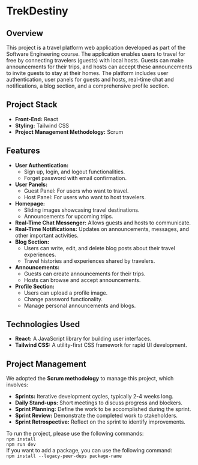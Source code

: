 # TrekDestiny

## Overview
This project is a travel platform web application developed as part of the Software Engineering course. The application enables users to travel for free by connecting travelers (guests) with local hosts. Guests can make announcements for their trips, and hosts can accept these announcements to invite guests to stay at their homes. The platform includes user authentication, user panels for guests and hosts, real-time chat and notifications, a blog section, and a comprehensive profile section.

## Project Stack
- **Front-End:** React
- **Styling:** Tailwind CSS
- **Project Management Methodology:** Scrum

## Features
- **User Authentication:**
  - Sign up, login, and logout functionalities.
  - Forget password with email confirmation.
- **User Panels:**
  - Guest Panel: For users who want to travel.
  - Host Panel: For users who want to host travelers.
- **Homepage:**
  - Sliding images showcasing travel destinations.
  - Announcements for upcoming trips.
- **Real-Time Chat Messenger:** Allows guests and hosts to communicate.
- **Real-Time Notifications:** Updates on announcements, messages, and other important activities.
- **Blog Section:**
  - Users can write, edit, and delete blog posts about their travel experiences.
  - Travel histories and experiences shared by travelers.
- **Announcements:**
  - Guests can create announcements for their trips.
  - Hosts can browse and accept announcements.
- **Profile Section:**
  - Users can upload a profile image.
  - Change password functionality.
  - Manage personal announcements and blogs.

## Technologies Used
- **React:** A JavaScript library for building user interfaces.
- **Tailwind CSS:** A utility-first CSS framework for rapid UI development.

## Project Management
We adopted the **Scrum methodology** to manage this project, which involves:
- **Sprints:** Iterative development cycles, typically 2-4 weeks long.
- **Daily Stand-ups:** Short meetings to discuss progress and blockers.
- **Sprint Planning:** Define the work to be accomplished during the sprint.
- **Sprint Review:** Demonstrate the completed work to stakeholders.
- **Sprint Retrospective:** Reflect on the sprint to identify improvements.


To run the project, please use the following commands:  <br>
`npm install` <br>
`npm run dev` <br>
If you want to add a package, you can use the following command: <br>
`npm install --legacy-peer-deps package-name` <br>
